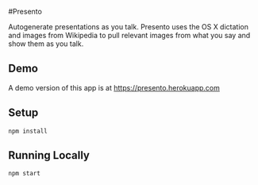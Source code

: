 #Presento

Autogenerate presentations as you talk.  Presento uses the OS X dictation and images from Wikipedia to pull relevant images from what you say and show them as you talk.

## Demo

A demo version of this app is at https://presento.herokuapp.com

## Setup

    npm install

## Running Locally

    npm start
